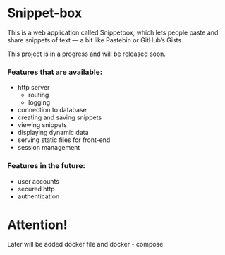 # Snippet-box

This is a web application called Snippetbox,
which lets people paste and share snippets of text
— a bit like Pastebin or GitHub’s Gists.


This project is in a progress and will be released soon.


### Features that are available:
- http server
  - routing
  - logging
- connection to database
- creating and saving snippets
- viewing snippets
- displaying dynamic data
- serving static files for front-end
- session management


### Features in the future:
- user accounts
- secured http
- authentication

# Attention!
Later will be added docker file and docker - compose